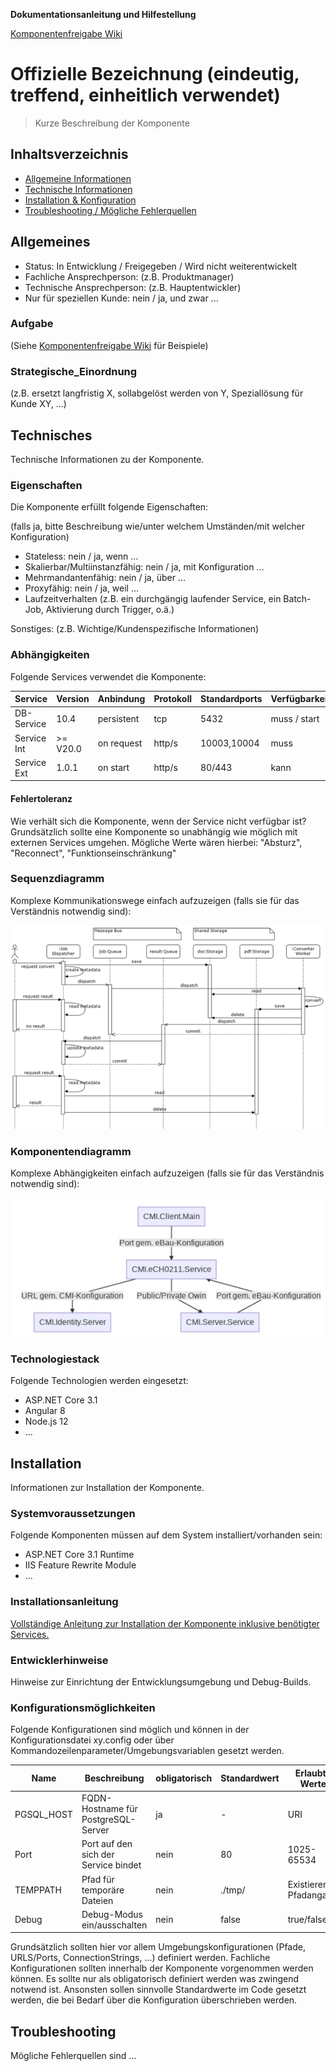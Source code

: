 **Dokumentationsanleitung und Hilfestellung**

[Komponentenfreigabe Wiki]

# Offizielle Bezeichnung (eindeutig, treffend, einheitlich verwendet)
> Kurze Beschreibung der Komponente

## Inhaltsverzeichnis
* [Allgemeine Informationen](#allgemeines)
* [Technische Informationen](#technisches)
* [Installation & Konfiguration](#installation)
* [Troubleshooting / Mögliche Fehlerquellen](#troubleshooting)

## Allgemeines
* Status: In Entwicklung / Freigegeben / Wird nicht weiterentwickelt
* Fachliche Ansprechperson: (z.B. Produktmanager)
* Technische Ansprechperson: (z.B. Hauptentwickler)
* Nur für speziellen Kunde: nein / ja, und zwar ...

### Aufgabe
(Siehe [Komponentenfreigabe Wiki] für Beispiele)

### Strategische_Einordnung
(z.B. ersetzt langfristig X, sollabgelöst werden von Y, Speziallösung für Kunde XY, ...)

## Technisches
Technische Informationen zu der Komponente.

### Eigenschaften
Die Komponente erfüllt folgende Eigenschaften:

(falls ja, bitte Beschreibung wie/unter welchem Umständen/mit welcher Konfiguration)

* Stateless: nein / ja, wenn ...
* Skalierbar/Multiinstanzfähig: nein / ja, mit Konfiguration ...
* Mehrmandantenfähig: nein / ja, über ...
* Proxyfähig: nein / ja, weil ...
* Laufzeitverhalten (z.B. ein durchgängig laufender Service, ein Batch-Job, Aktivierung durch Trigger, o.ä.)

Sonstiges:
(z.B. Wichtige/Kundenspezifische Informationen)

### Abhängigkeiten
Folgende Services verwendet die Komponente:

| Service       | Version   | Anbindung  | Protokoll | Standardports | Verfügbarkeit | Fehlertoleranzklasse   |
| ------------- | --------- | ---------- | --------- | ------------- | ------------- | ---------------------- |
| DB-Service    | 10.4      | persistent | tcp       | 5432          | muss / start  | Absturz                |
| Service Int   | >= V20.0  | on request | http/s    | 10003,10004   | muss          | Reconnect              |
| Service Ext   | 1.0.1     | on start   | http/s    | 80/443        | kann          | Funktionseinschränkung |

#### Fehlertoleranz
Wie verhält sich die Komponente, wenn der Service nicht verfügbar ist?
Grundsätzlich sollte eine Komponente so unabhängig wie möglich mit externen Services umgehen.
Mögliche Werte wären hierbei: "Absturz", "Reconnect", "Funktionseinschränkung"

### Sequenzdiagramm 
Komplexe Kommunikationswege einfach aufzuzeigen (falls sie für das Verständnis notwendig sind):

![Sequenzdiagramm](./docs/Sequenzdiagramm.png)

### Komponentendiagramm 
 Komplexe Abhängigkeiten einfach aufzuzeigen (falls sie für das Verständnis notwendig sind):

![Komponentendiagramm](./docs/Komponentendiagramm.png)

### Technologiestack
Folgende Technologien werden eingesetzt:
* ASP.NET Core 3.1
* Angular 8
* Node.js 12
* ...

## Installation
Informationen zur Installation der Komponente.

### Systemvoraussetzungen
Folgende Komponenten müssen auf dem System installiert/vorhanden sein:
* ASP.NET Core 3.1 Runtime
* IIS Feature Rewrite Module
* ...

### Installationsanleitung
[Vollständige Anleitung zur Installation der Komponente inklusive benötigter Services.](./docs/Installation.md)

### Entwicklerhinweise
Hinweise zur Einrichtung der Entwicklungsumgebung und Debug-Builds.

### Konfigurationsmöglichkeiten
Folgende Konfigurationen sind möglich und können in der Konfigurationsdatei xy.config oder über Kommandozeilenparameter/Umgebungsvariablen gesetzt werden.

| Name       | Beschreibung                         | obligatorisch  | Standardwert | Erlaubte Werte
| ---------- | ------------------------------------ | -------------- | ------------ | -------------
| PGSQL_HOST | FQDN-Hostname für PostgreSQL-Server  | ja             | -            | URI
| Port       | Port auf den sich der Service bindet | nein           | 80           | 1025-65534         
| TEMPPATH   | Pfad für temporäre Dateien           | nein           | ./tmp/       | Existierende Pfadangabe
| Debug      | Debug-Modus ein/ausschalten          | nein           | false        | true/false       

Grundsätzlich sollten hier vor allem Umgebungskonfigurationen (Pfade, URLS/Ports, ConnectionStrings, ...) definiert werden. Fachliche Konfigurationen sollten innerhalb der Komponente vorgenommen werden können. Es sollte nur als obligatorisch definiert werden was zwingend notwend ist. Ansonsten sollen sinnvolle Standardwerte im Code gesetzt werden, die bei Bedarf über die Konfiguration überschrieben werden.

## Troubleshooting
Mögliche Fehlerquellen sind ...


[Komponentenfreigabe Wiki]: https://cminformatik.atlassian.net/wiki/spaces/CMIBetrieb/pages/1827700770/Komponentenfreigabe
